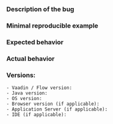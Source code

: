 <!--
Please read these instructions through before submitting an issue, Thank You!

Only use GitHub issues for bugs and feature requests.   
For general support from the community, use https://vaadin.com/forum or https://gitter.im/vaadin/flow instead.

NOTE: Issues concerning certain component should go to the corresponding components repository like [vaadin/vaadin-grid-flow](https://github.com/vaadin/vaadin-grid-flow).

For feature requests, always include your use case - what are you trying to achieve and why.

Good quality bug report increases the likelihood to get the bug fixed. Please use the following template to report bugs.```
-->
### Description of the bug
<!-- Explain briefly what is broken or what you want to achieve -->
### Minimal reproducible example
<!-- What are the steps to reproduce the issue, example project or a code snippet without dependencies -->
### Expected behavior
<!-- What should happen -->
### Actual behavior
<!-- What actually happens, attach server/browser logs when there are errors/exceptions -->
### Versions:
    - Vaadin / Flow version:
    - Java version:
    - OS version:
    - Browser version (if applicable):
    - Application Server (if applicable):
    - IDE (if applicable):
